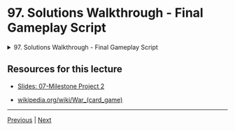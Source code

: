 # 97. Solutions Walkthrough - Final Gameplay Script

<details>
  <summary> 97. Solutions Walkthrough - Final Gameplay Script </summary>

-   [Notebook: 03-Milestone Project 2 - Complete Walkthrough Solution.ipynb](https://github.com/BloomTech-DS/Complete-Python-3-Bootcamp/blob/master/08-Milestone%20Project%20-%202/03-Milestone%20Project%202%20-%20Complete%20Walkthrough%20Solution.ipynb)

-   [Codebase: ](../../../codebase/python-camp/08-Milestone-Project-2)

</details> 


## Resources for this lecture

-   [Slides: 07-Milestone Project 2](https://docs.google.com/presentation/d/1HWKmRVHqzpbDapeuKQF5EAWbU6bBROgqv-PsF9zsrbs/edit#slide=id.p)

-   [wikipedia.org/wiki/War_(card_game)](https://en.wikipedia.org/wiki/War_(card_game))

---

[Previous](./96_Solution-Walkthrough-Functions-for-Game-Play.md) | [Next](./98_Decorators-with-Python-Overview.md)